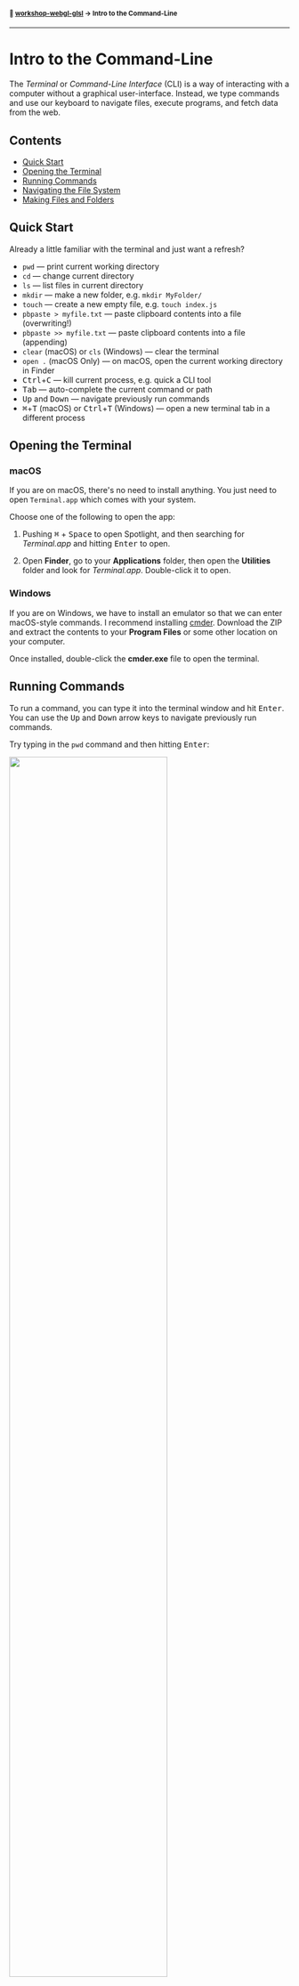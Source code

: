#### <sup>:closed_book: [workshop-webgl-glsl](../README.md) → Intro to the Command-Line</sup>

---

# Intro to the Command-Line

The *Terminal* or *Command-Line Interface* (CLI) is a way of interacting with a computer without a graphical user-interface. Instead, we type commands and use our keyboard to navigate files, execute programs, and fetch data from the web.

## Contents

- [Quick Start](#quick-start)
- [Opening the Terminal](#opening)
- [Running Commands](#running)
- [Navigating the File System](#navigating)
- [Making Files and Folders](#making-files-and-folders)

## Quick Start

Already a little familiar with the terminal and just want a refresh?

- `pwd` — print current working directory
- `cd` — change current directory
- `ls` — list files in current directory
- `mkdir` — make a new folder, e.g. `mkdir MyFolder/`
- `touch` — create a new empty file, e.g. `touch index.js`
- `pbpaste > myfile.txt` — paste clipboard contents into a file (overwriting!)
- `pbpaste >> myfile.txt` — paste clipboard contents into a file (appending)
- `clear` (macOS) or `cls` (Windows) — clear the terminal
- `open .` (macOS Only) — on macOS, open the current working directory in Finder
- <kbd>Ctrl</kbd>+<kbd>C</kbd> — kill current process, e.g. quick a CLI tool
- <kbd>Tab</kbd> — auto-complete the current command or path
- <kbd>Up</kbd> and <kbd>Down</kbd> — navigate previously run commands
- <kbd>⌘</kbd>+<kbd>T</kbd> (macOS) or <kbd>Ctrl</kbd>+<kbd>T</kbd> (Windows) — open a new terminal tab in a different process

<a name="opening"></a>

## Opening the Terminal

### macOS 

If you are on macOS, there's no need to install anything. You just need to open `Terminal.app` which comes with your system.

Choose one of the following to open the app:

  1. Pushing <kbd>⌘</kbd> + <kbd>Space</kbd> to open Spotlight, and then searching for *Terminal.app* and hitting <kbd>Enter</kbd> to open.

  2. Open **Finder**, go to your **Applications** folder, then open the **Utilities** folder and look for *Terminal.app*. Double-click it to open.

### Windows

If you are on Windows, we have to install an emulator so that we can enter macOS-style commands. I recommend installing [cmder](https://cmder.net). Download the ZIP and extract the contents to your **Program Files** or some other location on your computer.

Once installed, double-click the **cmder.exe** file to open the terminal.

<a name="running"></a>

## Running Commands

To run a command, you can type it into the terminal window and hit <kbd>Enter</kbd>. You can use the <kbd>Up</kbd> and <kbd>Down</kbd> arrow keys to navigate previously run commands.

Try typing in the `pwd` command and then hitting <kbd>Enter</kbd>:

<img src="../images/terminal0.png" width="75%" />

The `pwd` command will print the current path of the terminal process, which might be different depending on your system.

- On *macOS* it may appear as `/Users/YOUR_USER_NAME`
- On *Windows* it may apper as `C:\Users\YOUR_USER_NAME`

<a name="navigating"></a>

## Navigating the File System

The first thing you should learn to do is navigate around different folders on your system. 

### `cd` — Change Directory

We will use the `cd` command (change directory).

#### Absolute Paths

You can navigate to a new folder by specifying an absolute file path:

```sh
# On macOS
cd /Users/YOUR_USER_NAME/Desktop

# On windows
cd C:\Users\YOUR_USER_NAME\Desktop
```

> :bulb: Lines beginning with `#` are treated as comments and will do nothing.

Now, all future commands will be executed from within this new folder.

You can again test to see if the command worked by using `pwd` to get the current file path.

#### Relative Paths

Once you navigate to a folder like your Desktop, you can use relative paths to go in and out of folders. Imagine you have a folder on your desktop like so:

<img src="../images/terminal1.png" width="75%" />

You can do the following to move into that folder:

```sh
# Move into the folder
cd DFPI-Project/
```

Or, once you've moved into the folder, you can move back out of it, by *going up* one directory:

```sh
# Move up one directory
cd ../
```

The final `/` slash is optional. Here are some other examples:

```sh
# Going deep into folders
cd SomeFolder/NestedFolder/OneMore

# Going up multiple times and then into another folder
cd ../../SomeFolder
```

### :warning: Gotcha: Spaces!

If you file path has spaces in it, you should encapsulate the entire path with double quotes like so:

```sh
cd "My Folder/src/foo"
```

### `ls` — List Files

To list files in the current directory, use `ls`.

```sh
ls
```

<img src="../images/terminal2.png" width="75%" />

## Making Files and Folders

### `mkdir` — Create a new directory

You can use the `mkdir` command to create a new folder in the working directory.

```sh
mkdir MyFolder/
```

### `touch` — Create a new file

You can use the `touch` command to create a new empty file in your working directory:

```sh
# this creates an empty JavaScript file called 'index.js'
touch index.js
```

If the file already exists, this will do nothing.

### `pbpaste` — Paste Clipboard Contents

You can use `pbpaste` like so to paste the clipboard contents into a file (overwriting the file!).

```sh
# overwrite index.js with clipboard contents
pbpaste > index.js
```

If you'd rather paste the contents to the end of the file without overwriting the entire thing, you can use `>>` which is for appending:

```sh
# append index.js with clipboard contents
pbpaste >> index.js
```

## 

#### <sup>[← Back to README](../README.md)